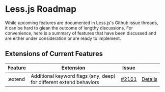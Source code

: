 # Less.js Roadmap
While upcoming features are documented in Less.js's Github issue threads, it can be hard to glean the outcome of lengthy discussions. For convenience, here is a summary of features that have been discussed and are either under consideration or are ready to implement.

## Extensions of Current Features

Feature   | Extension | Issue | &nbsp;
-------   | ---- | --- | ---
:extend   | Additional keyword flags (any, deep) for different extend behaviors | [#2101](/less/less.js/issues/2101) | [Details](extend.md)
